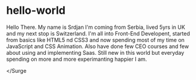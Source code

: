 # hello-world
Hello There.
My name is Srdjan I'm coming from Serbia, lived 5yrs in UK and my next stop is Switzerland.
I'm all into Front-End Developent, started from basics like HTML5 nd CSS3 and now spending most of my time 
on JavaScript and CSS Animation. Also have done few CEO courses and few about using and implementing Saas.
Still new in this world but everyday spending on more and more experimanting happier I am.

</Surge
